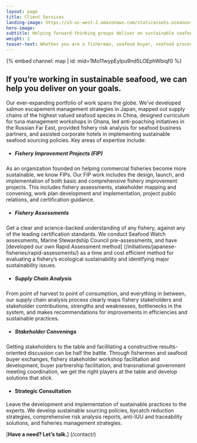 ```yaml
---
layout: page 
title: Client Services
landing-image: https://s3-us-west-2.amazonaws.com/staticassets.oceanoutcomes.org/rollover+images/services-hover.jpg
hero-image:
subtitle: Helping forward-thinking groups deliver on sustainable seafood commitments
weight: 2
teaser-text: Whether you are a fisherman, seafood buyer, seafood processor, or NGO working in seafood, the environmental and business case for sustainability has never been stronger. Let us help.
---
```


<div class="map-section">
  <div class="grid-container">
    {% embed channel: map | id: mid=1Mo11wypEylpu9nd5LOEphWbiqf0 %}
  </div>
</div>

##  If you’re working in sustainable seafood, we can help you deliver on your goals.

Our ever-expanding portfolio of work spans the globe. We’ve developed salmon escapement management strategies in Japan, mapped out supply chains of the highest valued seafood species in China, designed curriculum for tuna management workshops in Ghana, led anti-poaching initiatives in the Russian Far East, provided fishery risk analysis for seafood business partners, and assisted corporate hotels in implementing sustainable seafood sourcing policies. Key areas of expertise include:

* ##### Fishery Improvement Projects (FIP) 


As an organization founded on helping commercial fisheries become more sustainable, we know FIPs. Our FIP work includes the design, launch, and implementation of both basic and comprehensive fishery improvement projects. This includes fishery assessments, stakeholder mapping and convening, work plan development and implementation, project public relations, and certification guidance.

* ##### Fishery Assessments 
 

Get a clear and science-backed understanding of any fishery, against any of the leading certification standards. We conduct Seafood Watch assessments, Marine Stewardship Council pre-assessments, and have [developed our own Rapid Assessment method] (/initiatives/japanese-fisheries/rapid-assessments/) as a time and cost efficient method for evaluating a fishery’s ecological sustainability and identifying major sustainability issues.

* ##### Supply Chain Analysis 


From point of harvest to point of consumption, and everything in between, our supply chain analysis process clearly maps fishery stakeholders and stakeholder contributions, strengths and weaknesses, bottlenecks in the system, and makes recommendations for improvements in efficiencies and sustainable practices.

* ##### Stakeholder Convenings 


Getting stakeholders to the table and facilitating a constructive results-oriented discussion can be half the battle. Through fishermen and seafood buyer exchanges, fishery stakeholder workshop facilitation and development, buyer partnership facilitation, and transnational government meeting coordination, we get the right players at the table and develop solutions that stick.  

* #### Strategic Consultation 


Leave the development and implementation of sustainable practices to the experts. We develop sustainable sourcing policies, bycatch reduction strategies, comprehensive risk analysis reports, anti-IUU and traceability solutions, and fisheries management strategies.

[**Have a need? Let’s talk.**] (/contact/)

